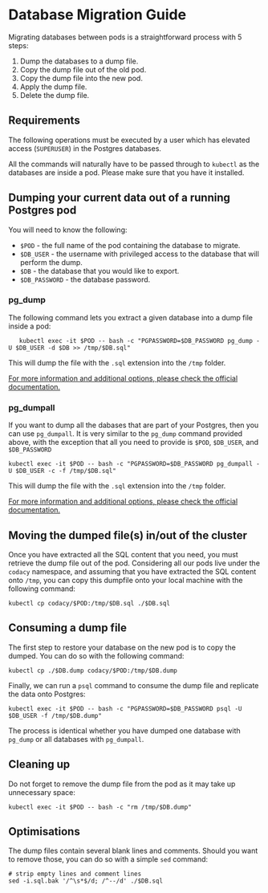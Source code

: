 # Database Migration Guide

Migrating databases between pods is a straightforward process with 5 steps:
1. Dump the databases to a dump file.
2. Copy the dump file out of the old pod.
3. Copy the dump file into the new pod.
4. Apply the dump file.
5. Delete the dump file.

## Requirements

The following operations must be executed by a user which has elevated access (`SUPERUSER`) in the Postgres databases. 

All the commands will naturally have to be passed through to `kubectl` as the databases are inside a pod. Please make sure that you have it installed.

## Dumping your current data out of a running Postgres pod

You will need to know the following:
* `$POD` - the full name of the pod containing the database to migrate.
* `$DB_USER` - the username with privileged access to the database that will perform the dump.
* `$DB` - the database that you would like to export.
* `$DB_PASSWORD` - the database password.

### pg_dump
The following command lets you extract a given database into a dump file inside a pod: 
```
   kubectl exec -it $POD -- bash -c "PGPASSWORD=$DB_PASSWORD pg_dump -U $DB_USER -d $DB >> /tmp/$DB.sql"
```
This will dump the file with the `.sql` extension into the `/tmp` folder.

[For more information and additional options, please check the official documentation.](https://www.postgresql.org/docs/10/app-pgdump.html)

### pg_dumpall
If you want to dump all the dabases that are part of your Postgres, then you can use `pg_dumpall`. 
It is very similar to the `pg_dump` command provided above, with the exception that all you need to provide is `$POD`, `$DB_USER`, and `$DB_PASSWORD`
```
kubectl exec -it $POD -- bash -c "PGPASSWORD=$DB_PASSWORD pg_dumpall -U $DB_USER -c -f /tmp/$DB.sql"
```
This will dump the file with the `.sql` extension into the `/tmp` folder.

[For more information and additional options, please check the official documentation.](https://www.postgresql.org/docs/9.2/app-pg-dumpall.html)

## Moving the dumped file(s) in/out of the cluster
Once you have extracted all the SQL content that you need, you must retrieve the dump file out of the pod.
Considering all our pods live under the `codacy` namespace, and assuming that you have extracted the SQL content onto `/tmp`, you can copy this dumpfile onto your local machine with the following command:
```
kubectl cp codacy/$POD:/tmp/$DB.sql ./$DB.sql
```

## Consuming a dump file
The first step to restore your database on the new pod is to copy the dumped. You can do so with the following command:
```
kubectl cp ./$DB.dump codacy/$POD:/tmp/$DB.dump
```
Finally, we can run a `psql` command to consume the dump file and replicate the data onto Postgres:

```
kubectl exec -it $POD -- bash -c "PGPASSWORD=$DB_PASSWORD psql -U $DB_USER -f /tmp/$DB.dump"   
```

The process is identical whether you have dumped one database with `pg_dump` or all databases with `pg_dumpall`.

## Cleaning up

Do not forget to remove the dump file from the pod as it may take up unnecessary space:
```
kubectl exec -it $POD -- bash -c "rm /tmp/$DB.dump"
```

## Optimisations
The dump files contain several blank lines and comments. Should you want to remove those, you can do so with a simple `sed` command:
```
# strip empty lines and comment lines
sed -i.sql.bak '/^\s*$/d; /^--/d' ./$DB.sql
```